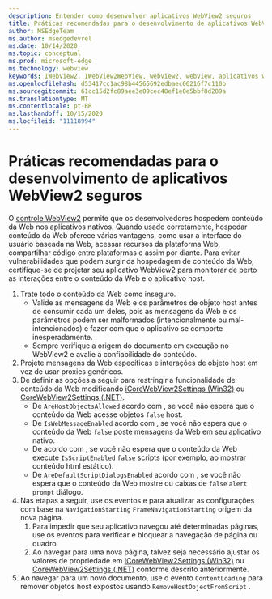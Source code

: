 ```yaml
---
description: Entender como desenvolver aplicativos WebView2 seguros
title: Práticas recomendadas para o desenvolvimento de aplicativos WebView2 seguros
author: MSEdgeTeam
ms.author: msedgedevrel
ms.date: 10/14/2020
ms.topic: conceptual
ms.prod: microsoft-edge
ms.technology: webview
keywords: IWebView2, IWebView2WebView, webview2, webview, aplicativos win32, win32, edge, ICoreWebView2, ICoreWebView2Host, controle do navegador, html de borda, segurança
ms.openlocfilehash: d53417cc1ac98b44565692edbaec06216f7c110b
ms.sourcegitcommit: 61cc15d2fc89aee3e09cec48ef1e0e5bbf8d289a
ms.translationtype: MT
ms.contentlocale: pt-BR
ms.lasthandoff: 10/15/2020
ms.locfileid: "11118994"
---
```

# Práticas recomendadas para o desenvolvimento de aplicativos WebView2 seguros  

O [controle WebView2][Webview2Main] permite que os desenvolvedores hospedem conteúdo da Web nos aplicativos nativos. Quando usado corretamente, hospedar conteúdo da Web oferece várias vantagens, como usar a interface do usuário baseada na Web, acessar recursos da plataforma Web, compartilhar código entre plataformas e assim por diante.  Para evitar vulnerabilidades que podem surgir da hospedagem de conteúdo da Web, certifique-se de projetar seu aplicativo WebView2 para monitorar de perto as interações entre o conteúdo da Web e o aplicativo host.  

1.  Trate todo o conteúdo da Web como inseguro.  
    *   Valide as mensagens da Web e os parâmetros de objeto host antes de consumir cada um deles, pois as mensagens da Web e os parâmetros podem ser malformados \(intencionalmente ou mal-intencionados\) e fazer com que o aplicativo se comporte inesperadamente.
    *   Sempre verifique a origem do documento em execução no WebView2 e avalie a confiabilidade do conteúdo.  
1.  Projete mensagens da Web específicas e interações de objeto host em vez de usar proxies genéricos.  
1.  De definir as opções a seguir para restringir a funcionalidade de conteúdo da Web modificando [iCoreWebView2Settings (Win32)][Webview2ReferenceWin32Icorewebview2settings] ou [CoreWebView2Settings (.NET)][Webview2ReferenceDotnetMicrosoftWebWebview2CoreCorewebview2settings].  
    *   De `AreHostObjectsAllowed` acordo com , se você não espera que o conteúdo da Web acesse objetos `false` host.  
    *   De `IsWebMessageEnabled` acordo com , se você não espera que o conteúdo da Web `false` poste mensagens da Web em seu aplicativo nativo.  
    *   De acordo com , se você não espera que o conteúdo da Web execute `IsScriptEnabled` `false` scripts \(por exemplo, ao mostrar conteúdo html estático\).  
    *   De `AreDefaultScriptDialogsEnabled` acordo com , se você não espera que o conteúdo da Web mostre ou caixas de `false` `alert` `prompt` diálogo.  
1.  Nas etapas a seguir, use os eventos e para atualizar as configurações com base na `NavigationStarting` `FrameNavigationStarting` origem da nova página.  
    1.  Para impedir que seu aplicativo navegou até determinadas páginas, use os eventos para verificar e bloquear a navegação de página ou quadro.  
    1.  Ao navegar para uma nova página, talvez seja necessário ajustar os valores de propriedade em [ICoreWebView2Settings (Win32)][Webview2ReferenceWin32Icorewebview2settings] ou [CoreWebView2Settings (.NET)][Webview2ReferenceDotnetMicrosoftWebWebview2CoreCorewebview2settings] conforme descrito anteriormente.  
1.  Ao navegar para um novo documento, use o evento `ContentLoading` para remover objetos host expostos usando `RemoveHostObjectFromScript` .  

<!--## Security

Always check the Source property of the WebView before using `ExecuteScript`, `PostWebMessageAsJson`, `PostWebMessageAsString`, or any other method to send information into the WebView. The WebView may have navigated to another page via the end user interacting with the page or script in the page causing navigation. Similarly, be very careful with `AddScriptToExecuteOnDocumentCreated`. All future `navigations` run the same script and if it provides access to information intended only for a certain origin, any HTML document may have access.

When examining the result of an `ExecuteScript` method call, a `WebMessageReceived` event, always check the Source of the sender, or any other mechanism of receiving information from an HTML document in a WebView validate the URI of the HTML document is what you expect.

When constructing a message to send into a WebView, prefer using `PostWebMessageAsJson` and construct the JSON string parameter using a JSON library. This avoids any potential accidents of encoding information into a JSON string or script and ensure no attacker controlled input can modify the rest of the JSON message or run arbitrary script. -->  

<!-- links -->  

[Webview2Main]: ../index.md "Introdução ao Microsoft Edge WebView2 (Visualização) | Microsoft Docs"  

[Webview2ReferenceWin32Icorewebview2settings]: /microsoft-edge/webview2/reference/win32/icorewebview2settings "interface ICoreWebView2Settings | Microsoft Docs"  

[Webview2ReferenceDotnetMicrosoftWebWebview2CoreCorewebview2settings]: /dotnet/api/microsoft.web.webview2.core.corewebview2settings "Classe CoreWebView2Settings (Microsoft.Web.WebView2.Core) | Microsoft Docs"  
